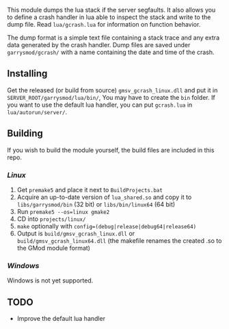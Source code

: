 This module dumps the lua stack if the server segfaults.
It also allows you to define a crash handler in lua able to inspect the stack and write to the dump file.
Read `lua/gcrash.lua` for information on function behavior.

The dump format is a simple text file containing a stack trace and any extra data generated by the crash handler. Dump files are saved under `garrysmod/gcrash/` with a name containing the date and time of the crash.

## Installing

Get the released (or build from source) `gmsv_gcrash_linux.dll` and put it in
`SERVER_ROOT/garrysmod/lua/bin/`, You may have to create the `bin` folder.
If you want to use the default lua handler, you can put `gcrash.lua` in `lua/autorun/server/`.

## Building

If you wish to build the module yourself, the build files are included in this repo.

### _Linux_

1. Get `premake5` and place it next to `BuildProjects.bat`
2. Acquire an up-to-date version of `lua_shared.so` and copy it to `libs/garrysmod/bin` (32 bit) or `libs/bin/linux64` (64 bit)
3. Run `premake5 --os=linux gmake2`
4. CD into `projects/linux/`
5. `make` optionally with `config=(debug|release|debug64|release64)`
6. Output is `build/gmsv_gcrash_linux.dll` or `build/gmsv_gcrash_linux64.dll` (the makefile renames the created .so to the GMod module format)

### _Windows_

Windows is not yet supported.

## TODO

- Improve the default lua handler
